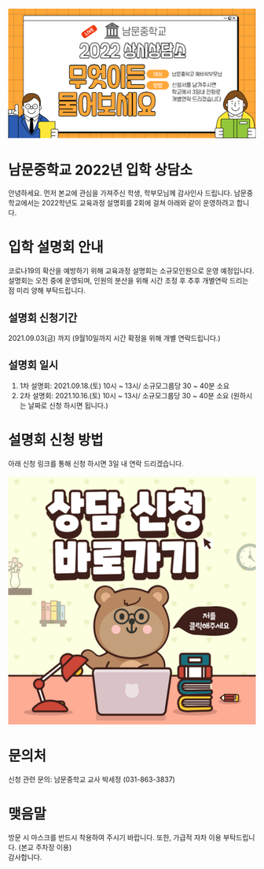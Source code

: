 ![안내이미지](/1617328317516.jpg)  

# 남문중학교 2022년 입학 상담소
안녕하세요. 먼저 본교에 관심을 가져주신 학생, 학부모님께 감사인사 드립니다.
남문중학교에서는 2022학년도 교육과정 설명회를 2회에 걸쳐 아래와 같이 운영하려고 합니다. 

# 입학 설명회 안내
코로나19의 확산을 예방하기 위해 교육과정 설명회는 소규모인원으로 운영 예정입니다.
설명회는 오전 중에 운영되며, 인원의 분산을 위해 시간 조정 후 추후 개별연락 드리는 점 미리 양해 부탁드립니다.
 
## 설명회 신청기간
2021.09.03(금) 까지 (9월10일까지 시간 확정을 위해 개별 연락드립니다.)  

## 설명회 일시
1) 1차 설명회: 2021.09.18.(토) 10시 ~ 13시/ 소규모그룹당 30 ~ 40분 소요
2) 2차 설명회: 2021.10.16.(토) 10시 ~ 13시/ 소규모그룹당 30 ~ 40분 소요
              (원하시는 날짜로 신청 하시면 됩니다.)

# 설명회 신청 방법
아래 신청 링크를 통해 신청 하시면 3일 내 연락 드리겠습니다.  
<br/>
**[![설명회 참석 신청하기](/1617328437676.jpg)](https://forms.gle/WKPe5DMQXcYihkcw8)**  

# 문의처
신청 관련 문의: 남문중학교 교사 박세정 (031-863-3837)

# 맺음말
방문 시 마스크를 반드시 착용하여 주시기 바랍니다. 또한, 가급적 자차 이용 부탁드립니다. (본교 주차장 이용)<br/>
감사합니다. 

<br/>
<br/>
<br/>
<br/>
<br/>
<br/>
<br/>
